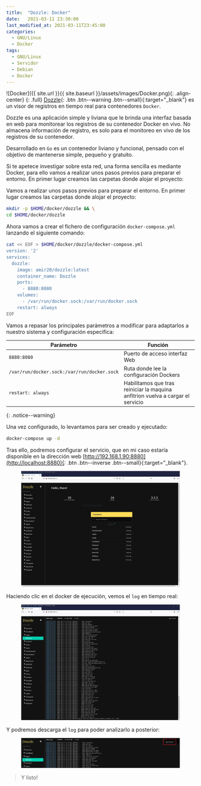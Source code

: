 ```yaml
---
title:  "Dozzle: Docker"
date:   2021-03-11 23:30:00
last_modified_at: 2021-03-11T23:45:00
categories:
  - GNU/Linux
  - Docker
tags:
  - GNU/Linux
  - Servidor
  - Debian
  - Docker
---
```


![Docker]({{ site.url }}{{ site.baseurl }}/assets/images/Docker.png){: .align-center}
{: .full}
[Dozzle](https://dozzle.dev/){: .btn .btn--warning .btn--small}{:target="_blank"} es un visor de registros en tiempo real para contenedores `Docker`.

Dozzle es una aplicación simple y liviana que le brinda una interfaz basada en web para monitorear los registros de su contenedor Docker en vivo. No almacena información de registro, es solo para el monitoreo en vivo de los registros de su contenedor.

Desarrollado en `Go` es un contenedor liviano y funcional, pensado con el objetivo de mantenerse simple, pequeño y gratuito.

Si te apetece investigar sobre esta red, una forma sencilla es mediante Docker, para ello vamos a realizar unos pasos previos para preparar el entorno. En primer lugar creamos las carpetas donde alojar el proyecto:

Vamos a realizar unos pasos previos para preparar el entorno. En primer lugar creamos las carpetas donde alojar el proyecto:

```bash
mkdir -p $HOME/docker/dozzle && \
cd $HOME/docker/dozzle
```

Ahora vamos a crear el fichero de configuración `docker-compose.yml` lanzando el siguiente comando:

```bash
cat << EOF > $HOME/docker/dozzle/docker-compose.yml
version: '2'
services:
  dozzle:
    image: amir20/dozzle:latest
    container_name: Dozzle
    ports:
      - 8880:8080
    volumes:
      - /var/run/docker.sock:/var/run/docker.sock
    restart: always
EOF
```

Vamos a repasar los principales parámetros a modificar para adaptarlos a nuestro sistema y configuración especifica:

| Parámetro | Función |
| ------ | ------ |
| `8880:8080` | Puerto de acceso interfaz Web |
| `/var/run/docker.sock:/var/run/docker.sock` | Ruta donde lee la configuración Dockers |
| `restart: always` | Habilitamos que tras reiniciar la maquina anfitrion vuelva a cargar el servicio |
{: .notice--warning}

Una vez configurado, lo levantamos para ser creado y ejecutado:

```bash
docker-compose up -d
```

Tras ello, podremos configurar el servicio, que en mi caso estaría disponible en la dirección web [http://192.168.1.90:8880](http://localhost:8880){: .btn .btn--inverse .btn--small}{:target="_blank"}. 

<figure>
    <a href="/assets/images/posts/dozzle1.jpg"><img src="/assets/images/posts/dozzle1.jpg"></a>
</figure>

Haciendo clic en el docker de ejecución, vemos el `log` en tiempo real:

<figure>
    <a href="/assets/images/posts/dozzle2.jpg"><img src="/assets/images/posts/dozzle2.jpg"></a>
</figure>

Y podremos descarga el `log` para poder analizarlo a posterior:

<figure>
    <a href="/assets/images/posts/dozzle3.jpg"><img src="/assets/images/posts/dozzle3.jpg"></a>
</figure>

> Y listo!
